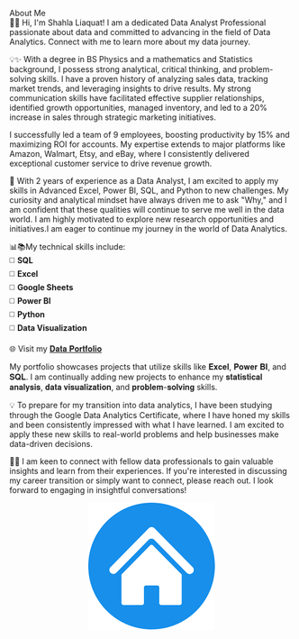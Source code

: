  About Me<br>
👋🏻 Hi, I'm Shahla Liaquat! I am a dedicated Data Analyst Professional passionate about data and committed to advancing in the field of Data Analytics. Connect with me to learn more about my data journey. 

💡✨ With a degree in BS Physics and a  mathematics and Statistics background, I possess strong analytical, critical thinking, and problem-solving skills. I have a proven history of analyzing sales data, tracking market trends, and leveraging insights to drive results. My strong communication skills have facilitated effective supplier relationships, identified growth opportunities, managed inventory, and led to a 20% increase in sales through strategic marketing initiatives.

I successfully led a team of 9 employees, boosting productivity by 15% and maximizing ROI for accounts. My expertise extends to major platforms like Amazon, Walmart, Etsy, and eBay, where I consistently delivered exceptional customer service to drive revenue growth.

🌟 With 2 years of experience as a Data Analyst, I am excited to apply my skills in Advanced Excel, Power BI, SQL, and Python to new challenges. My curiosity and analytical mindset have always driven me to ask "Why," and I am confident that these qualities will continue to serve me well in the data world. I am highly motivated to explore new research opportunities and initiatives.I am eager to continue my journey in the world of Data Analytics. 

📊📚My technical skills include: <br>
◻️ **SQL** <br>
◻️ **Excel** <br>
◻️ **Google Sheets** <br>
◻️ **Power BI**<br>
◻️ **Python** <br>
◻️ **Data Visualization** <br>

🌐 Visit my [𝐃𝐚𝐭𝐚 𝐏𝐨𝐫𝐭𝐟𝐨𝐥𝐢𝐨](https://shahlaliquat.github.io/shahlaliaquat.github.io/)

My portfolio showcases projects that utilize skills like 𝐄𝐱𝐜𝐞𝐥, 𝐏𝐨𝐰𝐞𝐫 𝐁𝐈, and 𝐒𝐐𝐋. I am continually adding new projects to enhance my 𝐬𝐭𝐚𝐭𝐢𝐬𝐭𝐢𝐜𝐚𝐥 𝐚𝐧𝐚𝐥𝐲𝐬𝐢𝐬, 𝐝𝐚𝐭𝐚 𝐯𝐢𝐬𝐮𝐚𝐥𝐢𝐳𝐚𝐭𝐢𝐨𝐧, and 𝐩𝐫𝐨𝐛𝐥𝐞𝐦-𝐬𝐨𝐥𝐯𝐢𝐧𝐠 skills.

💡 To prepare for my transition into data analytics, I have been studying through the Google  Data Analytics Certificate, where I have honed my skills and been consistently impressed with what I have learned. I am excited to apply these new skills to real-world problems and help businesses make data-driven decisions.

 🌝🌟 I am keen to connect with fellow data professionals to gain valuable insights and learn from their experiences. If you're interested in discussing my career transition or simply want to connect, please reach out. I look forward to engaging in insightful conversations!









<p align="center"><a href="https://Shahlaliquat/shahlaliaquat.github.io/"><img src="images/Home logo.png?raw=true"/>
